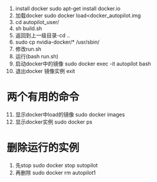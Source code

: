 1. install docker
sudo apt-get install docker.io
2. 加载docker
sudo docker load<docker_autopilot.img
3. cd autopilot_user/
4. sh build.sh
5. 返回到上一级目录-cd ..
6. sudo cp nvidia-docker/* /usr/sbin/
7. 修改run.sh
8. 运行(bash run.sh)
9. 启动docker中的镜像
sudo docker exec -it autopilot bash
10. 退出docker 镜像实例 exit

# 两个有用的命令
11. 显示docker中load的镜像 sudo docker images
12. 显示docker实例 sudo docker ps

# 删除运行的实例
1. 先stop
sudo docker stop sutopilot
2. 再删除
sudo docker rm autopilot1
